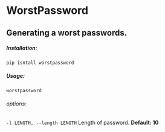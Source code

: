 # WorstPassword

## Generating a worst passwords.

##### Installation:

`pip isntall worstpassword`

##### Usage:

`worstpassword`

###### options:

  `-l LENGTH, --length LENGTH`
                        Length of password. **Default: 10**